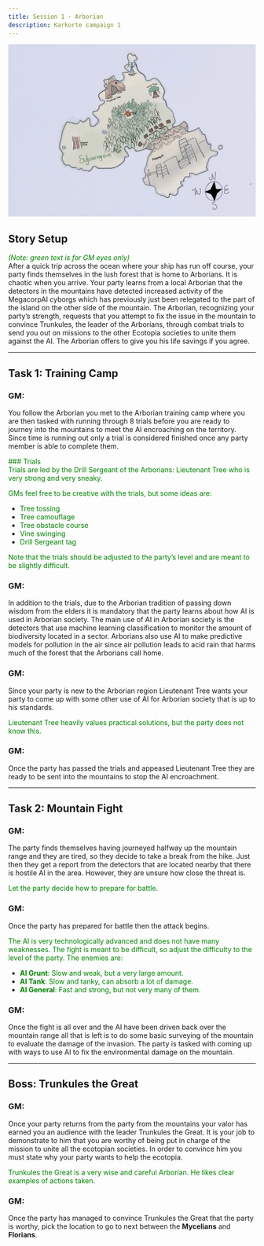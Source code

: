 ```yaml
---
title: Session 1 - Arborian
description: Karkorte campaign 1
---
```



![Illustration of Sylvangrove Campaign](../../../assets/sylvangrove/sylvangrove-campaign.jpg)

## Story Setup  
<span style="color:green;"> *(Note: green text is for GM eyes only)*</span>  
After a quick trip across the ocean where your ship has run off course, your party finds themselves in the lush forest that is home to Arborians. It is chaotic when you arrive. Your party learns from a local Arborian that the detectors in the mountains have detected increased activity of the MegacorpAI cyborgs which has previously just been relegated to the part of the island on the other side of the mountain. The Arborian, recognizing your party’s strength, requests that you attempt to fix the issue in the mountain to convince Trunkules, the leader of the Arborians, through combat trials to send you out on missions to the other Ecotopia societies to unite them against the AI. The Arborian offers to give you his life savings if you agree.  

---

## Task 1: Training Camp  

### GM:  
You follow the Arborian you met to the Arborian training camp where you are then tasked with running through 8 trials before you are ready to journey into the mountains to meet the AI encroaching on the territory. Since time is running out only a trial is considered finished once any party member is able to complete them.  

<span style="color:green;"> ### Trials  
Trials are led by the Drill Sergeant of the Arborians: Lieutenant Tree who is very strong and very sneaky.  </span>

<span style="color:green;"> GMs feel free to be creative with the trials, but some ideas are:  </span>
- <span style="color:green;">Tree tossing  </span>
- <span style="color:green;">Tree camouflage  </span>
- <span style="color:green;">Tree obstacle course  </span>
- <span style="color:green;">Vine swinging  </span>
- <span style="color:green;">Drill Sergeant tag  </span>

<span style="color:green;"> Note that the trials should be adjusted to the party’s level and are meant to be slightly difficult.  </span>

### GM:  
In addition to the trials, due to the Arborian tradition of passing down wisdom from the elders it is mandatory that the party learns about how AI is used in Arborian society. The main use of AI in Arborian society is the detectors that use machine learning classification to monitor the amount of biodiversity located in a sector. Arborians also use AI to make predictive models for pollution in the air since air pollution leads to acid rain that harms much of the forest that the Arborians call home.  

### GM:  
Since your party is new to the Arborian region Lieutenant Tree wants your party to come up with some other use of AI for Arborian society that is up to his standards.  

<span style="color:green;"> Lieutenant Tree heavily values practical solutions, but the party does not know this. </span>

### GM:  
Once the party has passed the trials and appeased Lieutenant Tree they are ready to be sent into the mountains to stop the AI encroachment.  

---

## Task 2: Mountain Fight  

### GM:  
The party finds themselves having journeyed halfway up the mountain range and they are tired, so they decide to take a break from the hike. Just then they get a report from the detectors that are located nearby that there is hostile AI in the area. However, they are unsure how close the threat is.  

<span style="color:green;"> Let the party decide how to prepare for battle. </span> 

### GM:  
Once the party has prepared for battle then the attack begins.  

<span style="color:green;">  The AI is very technologically advanced and does not have many weaknesses. The fight is meant to be difficult, so adjust the difficulty to the level of the party. The enemies are:  </span>
- <span style="color:green;">**AI Grunt**: Slow and weak, but a very large amount.  </span>
- <span style="color:green;">**AI Tank**: Slow and tanky, can absorb a lot of damage.  </span>
- <span style="color:green;">**AI General**: Fast and strong, but not very many of them.  </span>

### GM:  
Once the fight is all over and the AI have been driven back over the mountain range all that is left is to do some basic surveying of the mountain to evaluate the damage of the invasion. The party is tasked with coming up with ways to use AI to fix the environmental damage on the mountain.  

---

## Boss: Trunkules the Great  

### GM:  
Once your party returns from the party from the mountains your valor has earned you an audience with the leader Trunkules the Great. It is your job to demonstrate to him that you are worthy of being put in charge of the mission to unite all the ecotopian societies. In order to convince him you must state why your party wants to help the ecotopia.  

<span style="color:green;"> Trunkules the Great is a very wise and careful Arborian. He likes clear examples of actions taken. </span>

### GM:  
Once the party has managed to convince Trunkules the Great that the party is worthy, pick the location to go to next between the **Mycelians** and **Florians**.  

